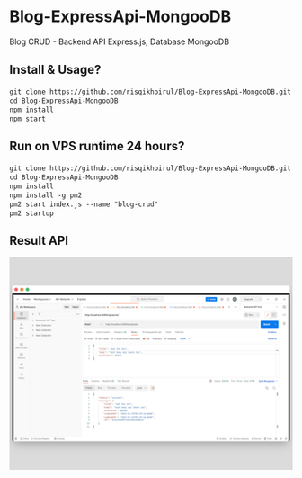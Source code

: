 # Blog-ExpressApi-MongooDB
Blog CRUD - Backend API Express.js, Database MongooDB

## Install & Usage?
```
git clone https://github.com/risqikhoirul/Blog-ExpressApi-MongooDB.git
cd Blog-ExpressApi-MongooDB
npm install
npm start
```

## Run on VPS runtime 24 hours?
```
git clone https://github.com/risqikhoirul/Blog-ExpressApi-MongooDB.git
cd Blog-ExpressApi-MongooDB
npm install
npm install -g pm2
pm2 start index.js --name "blog-crud"
pm2 startup
```

## Result API
![](https://raw.githubusercontent.com/risqikhoirul/Blog-ExpressApi-MongooDB/master/download%20(4).png)
